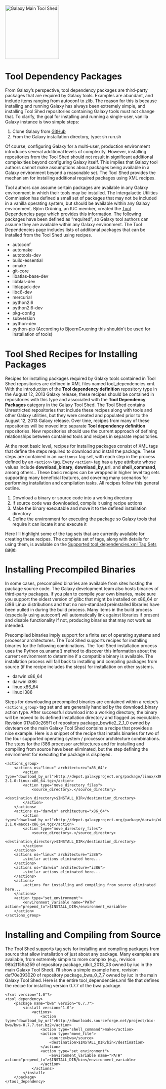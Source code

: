 <div class='center'> <a href='http://toolshed.g2.bx.psu.edu'><img src="/src/images/logos/ToolShed.jpg" alt="Galaxy Main Tool Shed" height="174" /></a> </div>

# Tool Dependency Packages

From Galaxy’s perspective, tool dependency packages are third-party packages that are required by Galaxy tools.  Examples are abundant, and include items ranging from autoconf to zlib.  The reason for this is because installing and running Galaxy has always been extremely simple, and installing Tool Shed repositories containing Galaxy tools must not change that.  To clarify, the goal for installing and running a single-user, vanilla Galaxy instance is two simple steps:

1. Clone Galaxy from [GitHub](https://github.com/galaxyproject/galaxy)
2. From the Galaxy installation directory, type: sh run.sh

Of course, configuring Galaxy for a multi-user, production environment introduces several additional levels of complexity.  However, installing repositories from the Tool Shed should not result in significant additional complexities beyond configuring Galaxy itself.  This implies that Galaxy tool authors cannot make assumptions about packages being available in a Galaxy environment beyond a reasonable set.  The Tool Shed provides the mechanism for installing additional required packages using XML recipes.

Tool authors can assume certain packages are available in any Galaxy environment in which their tools may be installed.  The Intergalactic Utilities Commission has defined a small set of packages that may not be included in a vanilla operating system, but should be available within any Galaxy environment.  Björn Grüning, an IUC member, created the [Tool Dependencies page](http://wiki.galaxyproject.org/Admin/Config/ToolDependenciesList) which provides this information.  The following packages have been defined as “required”, so Galaxy tool authors can assume they are  available within any Galaxy environment.  The Tool Dependencies page includes lists of additional packages that can be installed from the Tool Shed using recipes.

* autoconf
* automake
* autotools-dev
* build-essential
* cmake
* git-core
* libatlas-base-dev
* libblas-dev
* liblapack-dev
* libc6-dev
* mercurial
* python2.6
* python2.6-dev
* pkg-config
* subversion
* python-dev
* python-pip (According to BjoernGruening this shouldn't be used for installation of tools) 

# Tool Shed Recipes for Installing Packages

Recipes for installing packages required by Galaxy tools contained in Tool Shed repositories are defined in XML files named tool_dependencies.xml.  With the introduction of the **Tool dependency definition** repository type in the August 12, 2013 Galaxy release, these recipes should be contained in repositories with this type and associated with the **Tool Dependency Packages** category in the Galaxy Tool Shed.  The Tool Shed contains Unrestricted repositories that include these recipes along with tools and other Galaxy utilities, but they were created and populated prior to the August 12, 2013 Galaxy release.  Over time, recipes from many of these repositories will be moved into separate **Tool dependency definition** repositories.  New repositories should use the current approach of defining relationships between contained tools and recipes in separate repositories.

At the most basic level, recipes for installing packages consist of XML tags that define the steps required to download and install the package.  These steps are contained in an `<actions>` tag set, with each step in the process defined by an `<action>` tag.  Every `<action>` tag has a type attribute whose values include **download_binary**, **download_by_url**, and **shell_command**, among others..  These basic recipes can be wrapped in higher level tag sets supporting many beneficial features, and covering many scenarios for performing installation and compilation tasks.  All recipes follow this general outline.

1. Download a binary or source code into a working directory
2. If source code was downloaded, compile it using recipe actions
3. Make the binary executable and move it to the defined installation directory
4. Define the environment for executing the package so Galaxy tools that require it can locate it and execute it

Here I’ll highlight some of the tag sets that are currently available for creating these recipes.  The complete set of tags, along with details for using them, is available on the [Supported tool_dependencies.xml Tag Sets page](/src/tool-dependencies-tag-sets/index.md).

# Installing Precompiled Binaries

In some cases, precompiled binaries are available from sites hosting the package source code.  The Galaxy development team also hosts binaries of third-party packages.  If you plan to compile your own binaries, make sure you support the oldest version of glibc that might be installed on x86_64 or i386 Linux distributions and that no non-standard preinstalled libraries have been pulled in during the build process.  Many items in the build process (especially using autoconf) will automatically link against libraries if present and disable functionality if not, producing binaries that may not work as intended.

Precompiled binaries imply support for a finite set of operating systems and processor architectures.  The Tool Shed supports recipes for installing binaries for the following combinations.  The Tool Shed installation process uses the Python os.uname() method to discover this information about the current environment to determine if a compatible binary is available.  The installation process will fall back to installing and compiling packages from source (if the recipe includes the steps) for installation on other systems.

* darwin x86_64
* darwin i386
* linux x86_64
* linux i386

Steps for downloading precompiled binaries are contained within a recipe’s `<actions_group>` tag set and are generally handled by the download_binary action type.  After successful download into a working directory, the binary will be moved to its defined installation directory and flagged as executable.  Revision 017a00c265f1 of repository package_bowtie2_2_1_0 owned by devteam on the main Galaxy Tool Shed contains a recipe that provides a nice example.  Here is a snippet of the recipe that installs binaries for two of the four supported operating system / processor architecture combinations.  The steps for the i386 processor architectures and for installing and compiling from source have been eliminated, but the step defining the environment for executing the package is displayed.

```
<actions_group>
    <actions os="linux" architecture="x86_64">
        <action type="download_by_url">http://depot.galaxyproject.org/package/linux/x86_64/bowtie2/bowtie2-2.1.0-linux-x86_64.tgz</action>
        <action type="move_directory_files">
            <source_directory>.</source_directory>
            <destination_directory>$INSTALL_DIR</destination_directory>
        </action>
    </actions>
    <actions os="darwin" architecture="x86_64">
        <action type="download_by_url">http://depot.galaxyproject.org/package/darwin/x86_64/bowtie2/bowtie2-2.1.0-macos-x86_64.tgz</action>
        <action type="move_directory_files">
            <source_directory>.</source_directory>
            <destination_directory>$INSTALL_DIR</destination_directory>
        </action>
    </actions>
    <actions os="linux" architecture="i386">
        …similar actions eliminated here...
    </actions>
    <actions os="darwin" architecture="i386">
        …similar actions eliminated here...
    </actions>
    <actions>
        …actions for installing and compiling from source eliminated here...
    </actions>
    <action type="set_environment">
        <environment_variable name="PATH" action="prepend_to">$INSTALL_DIR</environment_variable>
    </action>
</actions_group>
```


# Installing and Compiling from Source

The Tool Shed supports tag sets for installing and compiling packages from source that allow installation of just about any package.  Many examples are available, from extremely simple to more complex (e.g., revision 98b2f159a259 of repository package_rdkit_2013_03 owned by iuc in the main Galaxy Tool Shed).  I’ll show a simple example here, revision def70e393020 of repository package_bwa_0_7_7 owned by iuc in the main Galaxy Tool Shed.  Here is the entire tool_dependencies.xml file that defines the recipe for installing version 0.7.7 of the bwa package.

```
<?xml version="1.0"?>
<tool_dependency>
    <package name="bwa" version="0.7.7">
        <install version="1.0">
            <actions>
                <action type="download_by_url">http://downloads.sourceforge.net/project/bio-bwa/bwa-0.7.7.tar.bz2</action>
                <action type="shell_command">make</action>
                <action type="move_file">
                    <source>bwa</source>
                    <destination>$INSTALL_DIR/bin</destination>
                </action>
                <action type="set_environment">
                    <environment_variable name="PATH" action="prepend_to">$INSTALL_DIR/bin</environment_variable>
                </action>
            </actions>
        </install>
    </package>
</tool_dependency>
```

